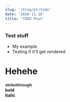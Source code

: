 ```yaml
---
slug: '/blog/pt/todo'
date: '2020-11-18'
title: 'TODO Post'
---
```


### Test stuff

- My example
- Testing if it'll get rendered

# Hehehe

~~strikethrough~~
</br>
**bold**
</br>
**italic**
